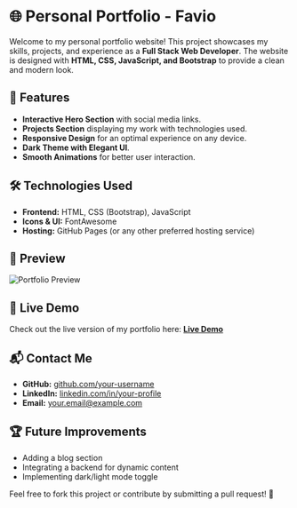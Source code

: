 # 🌐 Personal Portfolio - Favio

Welcome to my personal portfolio website! This project showcases my skills, projects, and experience as a **Full Stack Web Developer**. The website is designed with **HTML, CSS, JavaScript, and Bootstrap** to provide a clean and modern look.

## 🚀 Features

- **Interactive Hero Section** with social media links.
- **Projects Section** displaying my work with technologies used.
- **Responsive Design** for an optimal experience on any device.
- **Dark Theme with Elegant UI**.
- **Smooth Animations** for better user interaction.

## 🛠️ Technologies Used

- **Frontend:** HTML, CSS (Bootstrap), JavaScript
- **Icons & UI:** FontAwesome
- **Hosting:** GitHub Pages (or any other preferred hosting service)

## 📸 Preview

![Portfolio Preview](assets/preview.png)


## 🔗 Live Demo
Check out the live version of my portfolio here: **[Live Demo](portafolio-rosy-nu-36.vercel.app/)**

## 📬 Contact Me
- **GitHub:** [github.com/your-username]([https://github.com/your-username](https://github.com/FavioRD))
- **LinkedIn:** [linkedin.com/in/your-profile]([https://linkedin.com/in/your-profile](https://www.linkedin.com/in/favio-ramos-75b545282/))
- **Email:** your.email@example.com

## 🏆 Future Improvements
- Adding a blog section
- Integrating a backend for dynamic content
- Implementing dark/light mode toggle

Feel free to fork this project or contribute by submitting a pull request! 🚀

